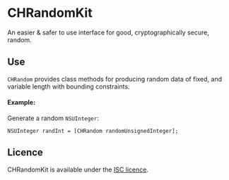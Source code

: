 # CHRandomKit

An easier & safer to use interface for good, cryptographically secure, random.

## Use

`CHRandom` provides class methods for producing random data of fixed, and variable length with bounding constraints.

#### Example:

Generate a random `NSUInteger`:

    NSUInteger randInt = [CHRandom randomUnsignedInteger];

## Licence
CHRandomKit is available under the [ISC licence](https://github.com/chris-huxtable/CHRandomKit/blob/master/LICENCE).
